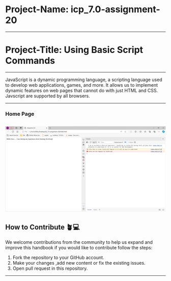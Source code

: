 # Project-Name: icp_7.0-assignment-20

---
# Project-Title: Using Basic Script Commands

---

JavaScript is a dynamic programming language, a scripting language used to develop web applications, games, and more. It allows us to implement dynamic features on web pages that cannot do with just HTML and CSS. Javscript are supported by all browsers.

---
### Home Page
![Basic Script Commands](./output/O%2020.png)
---
## How to Contribute 🪴💻

We welcome contributions from the community to help us expand and improve this handbook if you would like to contribute follow the steps:

1. Fork the repository to your GitHub account.
2. Make your changes ,add new content or fix the existing issues.
3. Open pull request in this repository.

---